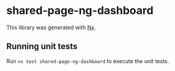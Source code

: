 # shared-page-ng-dashboard

This library was generated with [Nx](https://nx.dev).

## Running unit tests

Run `nx test shared-page-ng-dashboard` to execute the unit tests.
